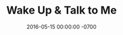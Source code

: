 ---
layout: videos
title:  "Wake Up & Talk to Me"
date:   2016-05-15 00:00:00 -0700
categories: videos
image: /img/optimized/ryan-cigar.jpg
image_thumb: /img/thumbs/JPEG/ryan-cigar.jpg
youtube: o2-5-5cQkUw
vimeo:
---